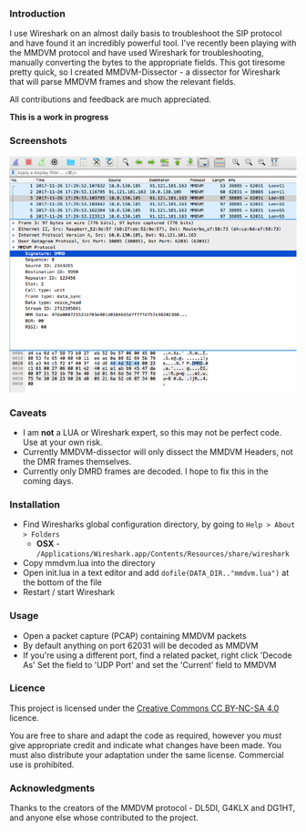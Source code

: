 ### Introduction

I use Wireshark on an almost daily basis to troubleshoot the SIP protocol and have found it an incredibly powerful tool. I've recently been playing with the MMDVM protocol and have used Wireshark for troubleshooting, manually converting the bytes to the appropriate fields. This got tiresome pretty quick, so I created MMDVM-Dissector - a dissector for Wireshark that will parse MMDVM frames and show the relevant fields.

All contributions and feedback are much appreciated.

**This is a work in progress**

### Screenshots

![MMDVM-Dissector](images/MMDVM-Dissector.png?raw=true "MMDVM-Dissector")

### Caveats

* I am **not** a LUA or Wireshark expert, so this may not be perfect code. Use at your own risk.
* Currently MMDVM-dissector will only dissect the MMDVM Headers, not the DMR frames themselves.
* Currently only DMRD frames are decoded. I hope to fix this in the coming days.

### Installation

* Find Wiresharks global configuration directory, by going to `Help > About > Folders`
  * **OSX** - `/Applications/Wireshark.app/Contents/Resources/share/wireshark`
* Copy mmdvm.lua into the directory
* Open init.lua in a text editor and add `dofile(DATA_DIR.."mmdvm.lua")` at the bottom of the file
* Restart / start Wireshark

### Usage

* Open a packet capture (PCAP) containing MMDVM packets
* By default anything on port 62031 will be decoded as MMDVM
* If you're using a different port, find a related packet, right click 'Decode As' Set the field to 'UDP Port' and set the 'Current' field to MMDVM

### Licence

This project is licensed under the [Creative Commons CC BY-NC-SA 4.0](https://creativecommons.org/licenses/by-nc-sa/4.0/) licence.

You are free to share and adapt the code as required, however you *must* give appropriate credit and indicate what changes have been made. You must also distribute your adaptation under the same license. Commercial use is prohibited.

### Acknowledgments

Thanks to the creators of the MMDVM protocol -  DL5DI, G4KLX and DG1HT, and anyone else whose contributed to the project.